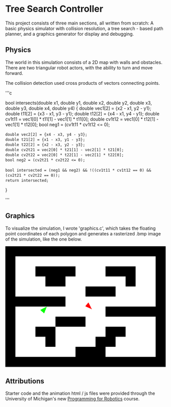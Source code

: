 # Tree Search Controller
This project consists of three main sections, all written from scratch: A basic physics simulator with collision resolution, a tree search - based path planner, and a graphics generator for display and debugging.

## Physics
The world in this simulation consists of a 2D map with walls and obstacles. There are two triangular robot actors, with the ability to turn and move forward.

The collision detection used cross products of vectors connecting points.

'''c

bool intersects(double x1, double y1, double x2, double y2,
                double x3, double y3, double x4, double y4) {
    double vec1[2] = {x2 - x1, y2 - y1};
    double t11[2] = {x3 - x1, y3 - y1};
    double t12[2] = {x4 - x1, y4 - y1};
    double cv1t11 = vec1[0] * t11[1] - vec1[1] * t11[0];
    double cv1t12 = vec1[0] * t12[1] - vec1[1] * t12[0];
    bool neg1 = (cv1t11 * cv1t12 <= 0);

    double vec2[2] = {x4 - x3, y4 - y3};
    double t21[2] = {x1 - x3, y1 - y3};
    double t22[2] = {x2 - x3, y2 - y3};
    double cv2t21 = vec2[0] * t21[1] - vec2[1] * t21[0];
    double cv2t22 = vec2[0] * t22[1] - vec2[1] * t22[0];
    bool neg2 = (cv2t21 * cv2t22 <= 0);

    bool intersected = (neg1 && neg2) && !((cv1t11 * cv1t12 == 0) && (cv2t21 * cv2t22 == 0));
    return intersected;
}

'''

## Graphics
To visualize the simulation, I wrote 'graphics.c', which takes the floating point coordinates of each polygon and generates a rasterized .bmp image of the simulation, like the one below.

![Animation Example](chase_20_0_20.bmp)

## Attributions
Starter code and the animation html / js files were provided through the University of Michigan's new [Programming for Robotics](https://robotics.umich.edu/academic-program/courses/rob599-f19/) course. 
